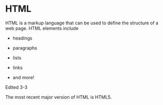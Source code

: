 # HTML
HTML is a markup language that can be used to define the structure of a web page. HTML elements include
* headings
* paragraphs
* lists
* links
* and more!
Edited 3-3











The most recent major version of HTML is HTML5.